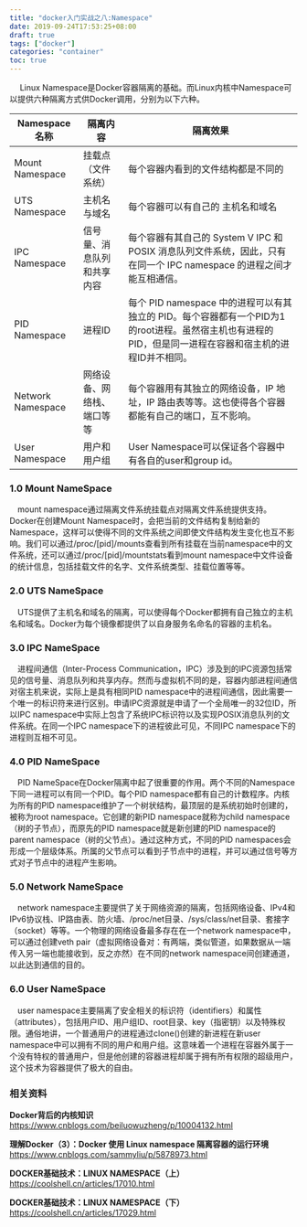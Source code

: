 ```yaml
---
title: "docker入门实战之八:Namespace"
date: 2019-09-24T17:53:25+08:00
draft: true
tags: ["docker"]
categories: "container"
toc: true
---
```

&emsp; Linux Namespace是Docker容器隔离的基础。而Linux内核中Namespace可以提供六种隔离方式供Docker调用，分别为以下六种。

| Namespace名称     | 隔离内容                   | 隔离效果                                                     |
| ----------------- | -------------------------- | ------------------------------------------------------------ |
| Mount Namespace   | 挂载点（文件系统）         | 每个容器内看到的文件结构都是不同的                           |
| UTS Namespace     | 主机名与域名               | 每个容器可以有自己的 主机名和域名                            |
| IPC Namespace     | 信号量、消息队列和共享内容 | 每个容器有其自己的 System V IPC 和 POSIX 消息队列文件系统，因此，只有在同一个 IPC namespace 的进程之间才能互相通信。 |
| PID Namespace     | 进程ID                     | 每个 PID namespace 中的进程可以有其独立的 PID。每个容器都有一个PID为1的root进程。虽然宿主机也有进程的PID，但是同一进程在容器和宿主机的进程ID并不相同。 |
| Network Namespace | 网络设备、网络栈、端口等等 | 每个容器用有其独立的网络设备，IP 地址，IP 路由表等等。这也使得各个容器都能有自己的端口，互不影响。 |
| User Namespace    | 用户和用户组               | User Namespace可以保证各个容器中有各自的user和group id。     |

### 1.0 Mount NameSpace

&emsp;mount namespace通过隔离文件系统挂载点对隔离文件系统提供支持。Docker在创建Mount Namespace时，会把当前的文件结构复制给新的Namespace，这样可以使得不同的文件系统之间即使文件结构发生变化也互不影响。我们可以通过/proc/[pid]/mounts查看到所有挂载在当前namespace中的文件系统，还可以通过/proc/[pid]/mountstats看到mount namespace中文件设备的统计信息，包括挂载文件的名字、文件系统类型、挂载位置等等。

### 2.0 UTS NameSpace

&emsp;UTS提供了主机名和域名的隔离，可以使得每个Docker都拥有自己独立的主机名和域名。Docker为每个镜像都提供了以自身服务名命名的容器的主机名。

### 3.0 IPC NameSpace

&emsp;进程间通信（Inter-Process Communication，IPC）涉及到的IPC资源包括常见的信号量、消息队列和共享内存。然而与虚拟机不同的是，容器内部进程间通信对宿主机来说，实际上是具有相同PID namespace中的进程间通信，因此需要一个唯一的标识符来进行区别。申请IPC资源就是申请了一个全局唯一的32位ID，所以IPC namespace中实际上包含了系统IPC标识符以及实现POSIX消息队列的文件系统。在同一个IPC namespace下的进程彼此可见，不同IPC namespace下的进程则互相不可见。

### 4.0 PID NameSpace

&emsp;PID NameSpace在Docker隔离中起了很重要的作用。两个不同的Namespace下同一进程可以有同一个PID。每个PID namespace都有自己的计数程序。内核为所有的PID namespace维护了一个树状结构，最顶层的是系统初始时创建的，被称为root namespace。它创建的新PID namespace就称为child namespace（树的子节点），而原先的PID namespace就是新创建的PID namespace的parent namespace（树的父节点）。通过这种方式，不同的PID namespaces会形成一个层级体系。所属的父节点可以看到子节点中的进程，并可以通过信号等方式对子节点中的进程产生影响。

### 5.0 Network NameSpace

&emsp;network namespace主要提供了关于网络资源的隔离，包括网络设备、IPv4和IPv6协议栈、IP路由表、防火墙、/proc/net目录、/sys/class/net目录、套接字（socket）等等。一个物理的网络设备最多存在在一个network namespace中，可以通过创建veth pair（虚拟网络设备对：有两端，类似管道，如果数据从一端传入另一端也能接收到，反之亦然）在不同的network namespace间创建通道，以此达到通信的目的。

### 6.0 User NameSpace

&emsp;user namespace主要隔离了安全相关的标识符（identifiers）和属性（attributes），包括用户ID、用户组ID、root目录、key（指密钥）以及特殊权限。通俗地讲，一个普通用户的进程通过clone()创建的新进程在新user namespace中可以拥有不同的用户和用户组。这意味着一个进程在容器外属于一个没有特权的普通用户，但是他创建的容器进程却属于拥有所有权限的超级用户，这个技术为容器提供了极大的自由。

### 相关资料

**Docker背后的内核知识** <https://www.cnblogs.com/beiluowuzheng/p/10004132.html> 

**理解Docker（3）：Docker 使用 Linux namespace 隔离容器的运行环境** <https://www.cnblogs.com/sammyliu/p/5878973.html>

**DOCKER基础技术：LINUX NAMESPACE（上）** <https://coolshell.cn/articles/17010.html>

**DOCKER基础技术：LINUX NAMESPACE（下）** <https://coolshell.cn/articles/17029.html>